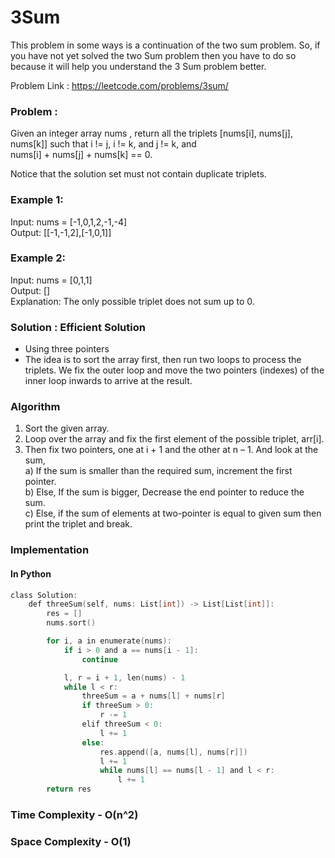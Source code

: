 # 3Sum
This problem in some ways is a continuation of the two sum problem. So, if you have not yet solved the two Sum problem then you have to do so because it will help you understand the 3 Sum problem better.

Problem Link : https://leetcode.com/problems/3sum/

### Problem :

Given an integer array nums , return all the triplets [nums[i], nums[j], nums[k]] such that i != j, i != k, and j != k, and <br/> nums[i] + nums[j] + nums[k] == 0.

Notice that the solution set must not contain duplicate triplets.

### Example 1:

Input: nums = [-1,0,1,2,-1,-4] <br/>
Output: [[-1,-1,2],[-1,0,1]]

### Example 2:

Input: nums = [0,1,1] <br/>
Output: [] <br/>
Explanation: The only possible triplet does not sum up to 0.

### Solution : Efficient Solution
- Using three pointers
- The idea is to sort the array first, then run two loops to process the triplets. We fix the outer loop and move the two pointers (indexes) of the inner loop inwards to arrive at the result.

### Algorithm

1) Sort the given array. <br/>
2) Loop over the array and fix the first element of the possible triplet, arr[i]. <br/>
3) Then fix two pointers, one at i + 1 and the other at n – 1. And look at the sum, <br/>
    a) If the sum is smaller than the required sum, increment the first pointer. <br/>
    b) Else, If the sum is bigger, Decrease the end pointer to reduce the sum. <br/>
    c) Else, if the sum of elements at two-pointer is equal to given sum then print the triplet and break.
 

### Implementation

#### In Python
```c
class Solution:
    def threeSum(self, nums: List[int]) -> List[List[int]]:
        res = []
        nums.sort()

        for i, a in enumerate(nums):
            if i > 0 and a == nums[i - 1]:
                continue

            l, r = i + 1, len(nums) - 1
            while l < r:
                threeSum = a + nums[l] + nums[r]
                if threeSum > 0:
                    r -= 1
                elif threeSum < 0:
                    l += 1
                else:
                    res.append([a, nums[l], nums[r]])
                    l += 1
                    while nums[l] == nums[l - 1] and l < r:
                        l += 1
        return res
```
### Time Complexity - O(n^2)
### Space Complexity - O(1)

